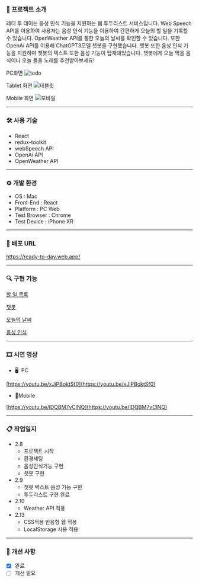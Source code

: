 ### 📃 프로젝트 소개

레디 투 데이는 음성 인식 기능을 지원하는 웹 투두리스트 서비스입니다.
Web Speech API를 이용하여 사용자는 음성 인식 기능을 이용하여 간편하게 오늘의 할 일을 기록할 수 있습니다.
OpenWeather API를 통한 오늘의 날씨를 확인할 수 있습니다.
또한 OpenAi API를 이용해 ChatGPT3모델 챗봇을 구현했습니다.
챗봇 또한 음성 인식 기능을 지원하며 챗봇의 텍스트 또한 음성 기능이 탑재돼있습니다. 챗봇에게 오늘 먹을 음식이나 오늘 들을 노래를 추천받아보세요!

PC화면
![todo](https://user-images.githubusercontent.com/115249840/219344095-fc62ae1f-8ab6-4923-9c2f-2fab8ac3f76b.gif)

Tablet 화면
![테블릿](https://user-images.githubusercontent.com/115249840/219344126-3f17eb0d-737c-43d2-8b63-708e05386f25.gif)

Mobile 화면
![모바일](https://user-images.githubusercontent.com/115249840/219344150-7e9632a1-e22d-4f0b-b85d-cebce607805f.gif)

---




### 🛠 사용 기술

- React
- redux-toolkit
- webSpeech API
- OpenAi API
- OpenWeather API

---

### ⚙ 개발 환경

- OS : Mac
- Front-End : React
- Platform : PC Web
- Test Browser : Chrome
- Test Device : iPhone XR

---

### 🔗 배포 URL

https://ready-to-day.web.app/                                            

---

### 🔍 구현 기능

[할 일 목록](https://www.notion.so/d6fb4c61cc31443e9337e36058298372)

[챗봇](https://www.notion.so/242c706769894c17b81d7cf876b506a4)

[오늘의 날씨](https://www.notion.so/b4060965d17d4976b7019f47c83d04ef)

[음성 인식](https://www.notion.so/e69c0a2ab2624918b3325148cbf35a46)

---

### 🎞 시연 영상

- 🖥  PC

[https://youtu.be/xJiPBoktSf0](https://youtu.be/xJiPBoktSf0)

- 📱Mobile

[https://youtu.be/lDQBM7vClNQ](https://youtu.be/lDQBM7vClNQ)

---

### 📋 작업일지

- 2.8
    - 프로젝트 시작
    - 환경세팅
    - 음성인식기능 구현
    - 챗봇 구현
- 2.9
    - 챗봇 텍스트 음성 기능 구현
    - 투두리스트 구현 완료
- 2.10
    - Weather API 적용
- 2.13
    - CSS적용 반응형 웹 적용
    - LocalStorage 사용 적용

---

### 🔨 개선 사항

- [x]  완료
- [ ]  개선 필요
